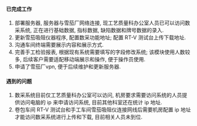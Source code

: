 #### 已完成工作

1. 部署服务器, 服务器与雪茄厂网络连接, 现工艺质量科办公室人员已可以访问数采系统, 正在进行基础数据, 指标数据, 缺陷数据和牌号数据的录入.
2. 更新雪茄吸阻仪器程序, 配置数采功能地址; 配置 RT-V 测试台上传下载地址.
3. 沟通车间终端需要展示内容和展示方式.
4. 完善手工检验报表, 根据现有系统需要填写的字段修改系统; 该模块使用人数较多, 后续客户需要适配移动端展示和操作, 便于操作员使用.
5. 申请了雪茄厂vpn, 便于后续维护和更新服务器.



#### 遇到的问题

1. 数采系统目前仅工艺质量科办公室可以访问, 机房要求需要访问系统的人员提供访问电脑的 ip 来申请访问系统, 目前其他科室还在统计 ip 地址.
2. 卷包车间 RT-V 测试台和手工车间雪茄吸阻仪连接网线后需要机房配置 ip 地址才能访问数采系统进行上传和下载, 目前相关人员未到位.